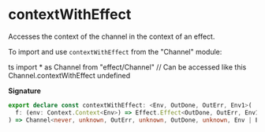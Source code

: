 # contextWithEffect

Accesses the context of the channel in the context of an effect.

To import and use `contextWithEffect` from the "Channel" module:

ts
import \* as Channel from "effect/Channel"
// Can be accessed like this
Channel.contextWithEffect
undefined

**Signature**

```ts
export declare const contextWithEffect: <Env, OutDone, OutErr, Env1>(
  f: (env: Context.Context<Env>) => Effect.Effect<OutDone, OutErr, Env1>
) => Channel<never, unknown, OutErr, unknown, OutDone, unknown, Env | Env1>
```

